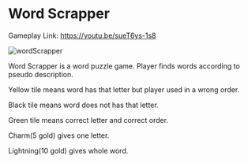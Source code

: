 # Word Scrapper



  Gameplay Link: https://youtu.be/sueT6ys-1s8
  
  ![wordScrapper](https://user-images.githubusercontent.com/76924597/210425581-402d0f97-5f2a-45b2-98c6-cf03f5505e73.jpg)

  
  Word Scrapper is a word puzzle game. Player finds words according to pseudo description.
  
  Yellow tile means word has that letter but player used in a wrong order.
  
  Black tile means word does not has that letter.
  
  Green tile means correct letter and correct order.
  
  Charm(5 gold) gives one letter.
  
  Lightning(10 gold) gives whole word.
